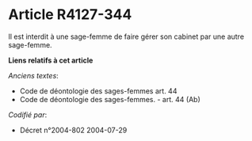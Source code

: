 # Article R4127-344

Il est interdit à une sage-femme de faire gérer son cabinet par une autre sage-femme.

**Liens relatifs à cet article**

_Anciens textes_:

  - Code de déontologie des sages-femmes art. 44
  - Code de déontologie des sages-femmes. - art. 44 (Ab)

_Codifié par_:

  - Décret n°2004-802 2004-07-29
